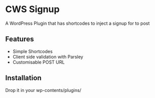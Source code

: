 # CWS Signup

A WordPress Plugin that has shortcodes to inject a signup for to post 

## Features

* Simple Shortcodes
* Client side validation with Parsley
* Customisable POST URL


## Installation

Drop it in your wp-contents/plugins/